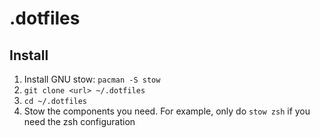 # .dotfiles

## Install

1. Install GNU stow: `pacman -S stow`
2. `git clone <url> ~/.dotfiles`
3. `cd ~/.dotfiles`
4. Stow the components you need. For example, only do `stow zsh` if you need the zsh configuration